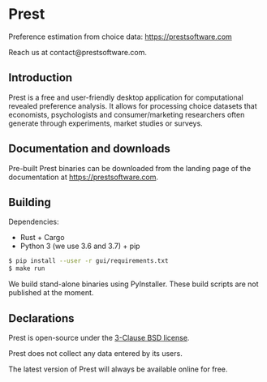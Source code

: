 # Prest

Preference estimation from choice data: https://prestsoftware.com

Reach us at contact@prest<span style="display:none">some</span>software.com.

## Introduction

Prest is a free and user-friendly desktop application for computational revealed
preference analysis. It allows for processing choice datasets that economists,
psychologists and consumer/marketing researchers often generate through
experiments, market studies or surveys.

## Documentation and downloads

Pre-built Prest binaries can be downloaded from the landing page of the
documentation at https://prestsoftware.com.

## Building

Dependencies:
* Rust + Cargo
* Python 3 (we use 3.6 and 3.7) + pip

```bash
$ pip install --user -r gui/requirements.txt
$ make run
```

We build stand-alone binaries using PyInstaller. These build scripts are not
published at the moment.

## Declarations

Prest is open-source under the [3-Clause BSD
license](https://opensource.org/licenses/BSD-3-Clause).

Prest does not collect any data entered by its users.

The latest version of Prest will always be available online for free.
